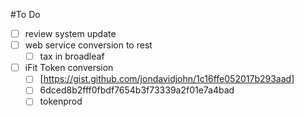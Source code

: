 #To Do

- [ ] review system update
- [ ] web service conversion to rest
    - [ ] tax in broadleaf
- [ ] iFit Token conversion
    - [ ] [https://gist.github.com/jondavidjohn/1c16ffe052017b293aad]
    - [ ] 6dced8b2fff0fbdf7654b3f73339a2f01e7a4bad
    - [ ] tokenprod

